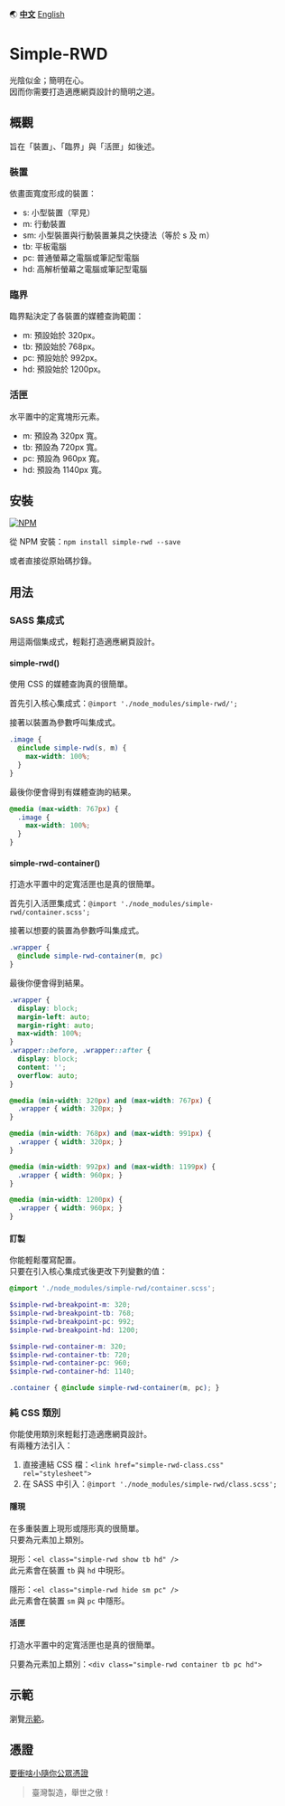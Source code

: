 :earth_asia:  [**中文**](README.zh-tw.md)  [English](README.md)

# Simple-RWD
光陰似金；簡明在心。  
因而你需要打造適應網頁設計的簡明之道。

## 概觀
旨在「裝置」、「臨界」與「活匣」如後述。

### 裝置
依畫面寬度形成的裝置：
- s: 小型裝置（罕見）
- m: 行動裝置
- sm: 小型裝置與行動裝置兼具之快捷法（等於 s 及 m）
- tb: 平板電腦
- pc: 普通螢幕之電腦或筆記型電腦
- hd: 高解析螢幕之電腦或筆記型電腦

### 臨界
臨界點決定了各裝置的媒體查詢範圍：
- m: 預設始於 320px。
- tb: 預設始於 768px。
- pc: 預設始於 992px。
- hd: 預設始於 1200px。

### 活匣
水平置中的定寬塊形元素。
- m: 預設為 320px 寬。
- tb: 預設為 720px 寬。
- pc: 預設為 960px 寬。
- hd: 預設為 1140px 寬。

## 安裝
[![NPM](https://nodei.co/npm/simple-rwd.png?mini=true)](https://npmjs.org/package/simple-rwd)

從 NPM 安裝：`npm install simple-rwd --save`

或者直接從原始碼抄錄。

## 用法

### SASS 集成式
用這兩個集成式，輕鬆打造適應網頁設計。

#### simple-rwd()
使用 CSS 的媒體查詢真的很簡單。

首先引入核心集成式：`@import './node_modules/simple-rwd/';`

接著以裝置為參數呼叫集成式。

```scss
.image {
  @include simple-rwd(s, m) {
    max-width: 100%;
  }
}
```

最後你便會得到有媒體查詢的結果。

```css
@media (max-width: 767px) {
  .image {
    max-width: 100%;
  }
}
```

#### simple-rwd-container()
打造水平置中的定寬活匣也是真的很簡單。

首先引入活匣集成式：`@import './node_modules/simple-rwd/container.scss';`

接著以想要的裝置為參數呼叫集成式。

```scss
.wrapper {
  @include simple-rwd-container(m, pc)
}
```

最後你便會得到結果。

```css
.wrapper {
  display: block;
  margin-left: auto;
  margin-right: auto;
  max-width: 100%;
}
.wrapper::before, .wrapper::after {
  display: block;
  content: '';
  overflow: auto;
}

@media (min-width: 320px) and (max-width: 767px) {
  .wrapper { width: 320px; }
}

@media (min-width: 768px) and (max-width: 991px) {
  .wrapper { width: 320px; }
}

@media (min-width: 992px) and (max-width: 1199px) {
  .wrapper { width: 960px; }
}

@media (min-width: 1200px) {
  .wrapper { width: 960px; }
}
```

#### 訂製
你能輕鬆覆寫配置。  
只要在引入核心集成式後更改下列變數的值：

```scss
@import './node_modules/simple-rwd/container.scss';

$simple-rwd-breakpoint-m: 320;
$simple-rwd-breakpoint-tb: 768;
$simple-rwd-breakpoint-pc: 992;
$simple-rwd-breakpoint-hd: 1200;

$simple-rwd-container-m: 320;
$simple-rwd-container-tb: 720;
$simple-rwd-container-pc: 960;
$simple-rwd-container-hd: 1140;

.container { @include simple-rwd-container(m, pc); }
```

### 純 CSS 類別
你能使用類別來輕鬆打造適應網頁設計。  
有兩種方法引入：

1. 直接連結 CSS 檔：`<link href="simple-rwd-class.css" rel="stylesheet">`  
2. 在 SASS 中引入：`@import './node_modules/simple-rwd/class.scss';`

#### 隱現
在多重裝置上現形或隱形真的很簡單。  
只要為元素加上類別。

現形：`<el class="simple-rwd show tb hd" />`  
此元素會在裝置 `tb` 與 `hd` 中現形。

隱形：`<el class="simple-rwd hide sm pc" />`  
此元素會在裝置 `sm` 與 `pc` 中隱形。

#### 活匣
打造水平置中的定寬活匣也是真的很簡單。

只要為元素加上類別：`<div class="simple-rwd container tb pc hd">`

## 示範
瀏覽[示範](https://chenzitw.github.io/simple-rwd/demo/)。

## 憑證
[要衝啥小隨你公眾憑證](https://github.com/chenzitw/simple-rwd/blob/master/LICENSE)

> 臺灣製造，舉世之傲！
